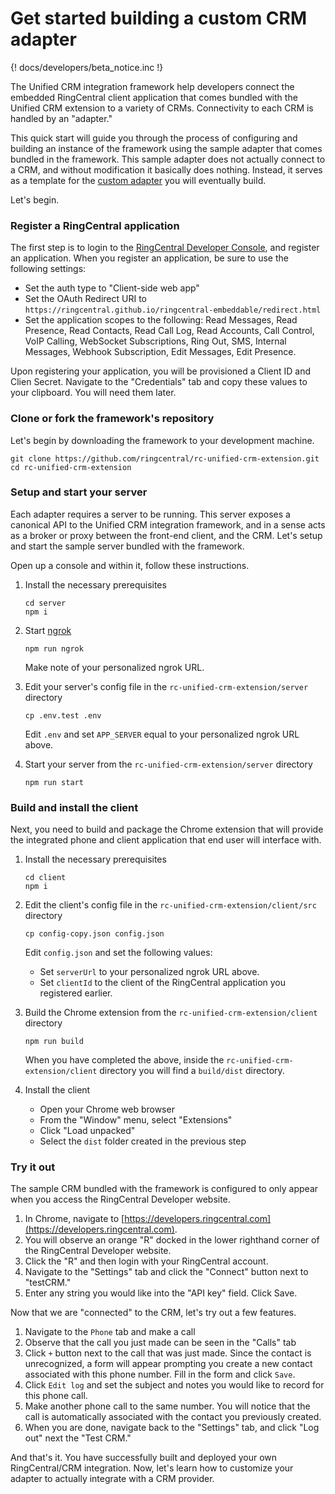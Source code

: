 # Get started building a custom CRM adapter

{! docs/developers/beta_notice.inc !}

The Unified CRM integration framework help developers connect the embedded RingCentral client application that comes bundled with the Unified CRM extension to a variety of CRMs. Connectivity to each CRM is handled by an "adapter."

This quick start will guide you through the process of configuring and building an instance of the framework using the sample adapter that comes bundled in the framework. This sample adapter does not actually connect to a CRM, and without modification it basically does nothing. Instead, it serves as a template for the [custom adapter](adapters.md) you will eventually build. 

Let's begin.

### Register a RingCentral application

The first step is to login to the [RingCentral Developer Console](https://developers.ringcentral.com/), and register an application. When you register an application, be sure to use the following settings:

* Set the auth type to "Client-side web app"
* Set the OAuth Redirect URI to `https://ringcentral.github.io/ringcentral-embeddable/redirect.html` 
* Set the application scopes to the following: Read Messages, Read Presence, Read Contacts, Read Call Log, Read Accounts, Call Control, VoIP Calling, WebSocket Subscriptions, Ring Out, SMS, Internal Messages, Webhook Subscription, Edit Messages, Edit Presence.

Upon registering your application, you will be provisioned a Client ID and Clien Secret. Navigate to the "Credentials" tab and copy these values to your clipboard. You will need them later.

### Clone or fork the framework's repository

Let's begin by downloading the framework to your development machine.

```
git clone https://github.com/ringcentral/rc-unified-crm-extension.git
cd rc-unified-crm-extension
```

### Setup and start your server

Each adapter requires a server to be running. This server exposes a canonical API to the Unified CRM integration framework, and in a sense acts as a broker or proxy between the front-end client, and the CRM. Let's setup and start the sample server bundled with the framework. 

Open up a console and within it, follow these instructions.

1. Install the necessary prerequisites

    ```
	cd server
	npm i
	```

2. Start [ngrok](https://ngrok.com/)

    ```
	npm run ngrok
	```
	
    Make note of your personalized ngrok URL.
	
3. Edit your server's config file in the `rc-unified-crm-extension/server` directory

    ```
	cp .env.test .env
	```
	
	Edit `.env` and set `APP_SERVER` equal to your personalized ngrok URL above. 
	
4. Start your server from the `rc-unified-crm-extension/server` directory

    ```
	npm run start
	```

### Build and install the client

Next, you need to build and package the Chrome extension that will provide the integrated phone and client application that end user will interface with. 

1. Install the necessary prerequisites

    ```
	cd client
	npm i
	```

2. Edit the client's config file in the `rc-unified-crm-extension/client/src` directory

    ```
	cp config-copy.json config.json
	```
	
	Edit `config.json` and set the following values:
	* Set `serverUrl` to your personalized ngrok URL above.
	* Set `clientId` to the client of the RingCentral application you registered earlier.

3. Build the Chrome extension from the `rc-unified-crm-extension/client` directory

    ```
	npm run build
	```

    When you have completed the above, inside the `rc-unified-crm-extension/client` directory you will find a `build/dist` directory. 
	
4. Install the client

    * Open your Chrome web browser
	* From the "Window" menu, select "Extensions"
	* Click "Load unpacked"
	* Select the `dist` folder created in the previous step

### Try it out

The sample CRM bundled with the framework is configured to only appear when you access the RingCentral Developer website. 

1. In Chrome, navigate to [https://developers.ringcentral.com](https://developers.ringcentral.com).
2. You will observe an orange "R" docked in the lower righthand corner of the RingCentral Developer website. 
3. Click the "R" and then login with your RingCentral account.
4. Navigate to the "Settings" tab and click the "Connect" button next to "testCRM."
5. Enter any string you would like into the "API key" field. Click Save.

Now that we are "connected" to the CRM, let's try out a few features. 

1. Navigate to the `Phone` tab and make a call
2. Observe that the call you just made can be seen in the "Calls" tab
3. Click `+` button next to the call that was just made. Since the contact is unrecognized, a form will appear prompting you create a new contact associated with this phone number. Fill in the form and click `Save`.
4. Click `Edit log` and set the subject and notes you would like to record for this phone call. 
5. Make another phone call to the same number. You will notice that the call is automatically associated with the contact you previously created. 
6. When you are done, navigate back to the "Settings" tab, and click "Log out" next the "Test CRM."

And that's it. You have successfully built and deployed your own RingCentral/CRM integration. Now, let's learn how to customize your adapter to actually integrate with a CRM provider. 

